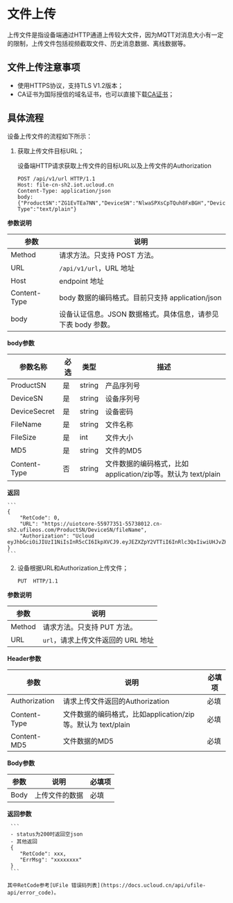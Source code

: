 # 文件上传


上传文件是指设备端通过HTTP通道上传较大文件，因为MQTT对消息大小有一定的限制，上传文件包括视频截取文件、历史消息数据、离线数据等。


## 文件上传注意事项

- 使用HTTPS协议，支持TLS V1.2版本；
- CA证书为国际授信的域名证书，也可以直接下载[CA证书](http://uiot.cn-sh2.ufileos.com/iot_ca.crt)；



## 具体流程

设备上传文件的流程如下所示：

1. 获取上传文件目标URL；

	设备端HTTP请求获取上传文件的目标URL以及上传文件的Authorization

	```
	POST /api/v1/url HTTP/1.1
	Host: file-cn-sh2.iot.ucloud.cn
	Content-Type: application/json
	body: {"ProductSN":"ZG1EvTEa7NN","DeviceSN":"NlwaSPXsCpTQuh8FxBGH","DeviceSecret":"tepfnobkoyl4qgov","FileName":"file1.txt","FileSize":102654,"MD5":"dddddd","Content-Type":"text/plain"}
	```

**参数说明**

|参数|说明|
|---|---|
|Method|请求方法。只支持 POST 方法。|
|URL|`/api/v1/url`，URL 地址|
|Host|endpoint 地址|
|Content-Type|body 数据的编码格式。目前只支持 application/json|
|body|设备认证信息。JSON 数据格式。具体信息，请参见下表 body 参数。|

**body参数**

|参数名称|必选|类型|描述|
|---|---|---|---|
|ProductSN|是|string|产品序列号|
|DeviceSN|是|string|设备序列号|
|DeviceSecret|是|string|设备密码|
|FileName|是|string|文件名称|
|FileSize|是|int|文件大小|
|MD5|是|string|文件的MD5|
|Content-Type|否|string|文件数据的编码格式，比如application/zip等。默认为 text/plain|

**返回**

	```
	{
		"RetCode": 0,
		"URL": "https://uiotcore-55977351-55738012.cn-sh2.ufileos.com/ProductSN/DeviceSN/fileName",
		"Authorization": "Ucloud eyJhbGciOiJIUzI1NiIsInR5cCI6IkpXVCJ9.eyJEZXZpY2VTTiI6InRlc3QxIiwiUHJvZHVjdFNOIjoiZzR3ZmFycTMweXp4YXkyMyIsImV4cCI6MTU2NzA1ODg5OSwiaWF0IjoxNTY2NDU0MDk5fQ.wN1XNVciI27nTeIqCjbYKdmTaifJrGJm_DmDDpIoabs"
	}
	```
    
2. 设备根据URL和Authorization上传文件；

	```
	PUT  HTTP/1.1
	```

**参数说明**

|参数|说明|
|---|---|
|Method|请求方法。只支持 PUT 方法。|
|URL|`url`，请求上传文件返回的 URL 地址|
	 
**Header参数**
	 
|参数|说明|必填项|
|---|---|---|
|Authorization|请求上传文件返回的Authorization |必填|
|Content-Type|文件数据的编码格式，比如application/zip等。默认为 text/plain|必填|
|Content-MD5|文件数据的MD5|必填|
	 
	 
**Body参数**
	 
|参数|说明|必填项|
|---|---|---|
|Body|上传文件的数据 | 必填 |



**返回参数**

	 ```
	 - status为200时返回空json
	 - 其他返回
	 {
	 	"RetCode": xxx,
	 	"ErrMsg": "xxxxxxxx"
	 }
	 ```

	其中RetCode参考[UFile 错误码列表](https://docs.ucloud.cn/api/ufile-api/error_code)。